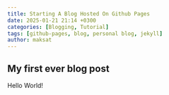 ```yaml
---
title: Starting A Blog Hosted On Github Pages
date: 2025-01-21 21:14 +0300
categories: [Blogging, Tutorial]
tags: [github-pages, blog, personal blog, jekyll]
author: maksat
---
```


## My first ever blog post
Hello World!